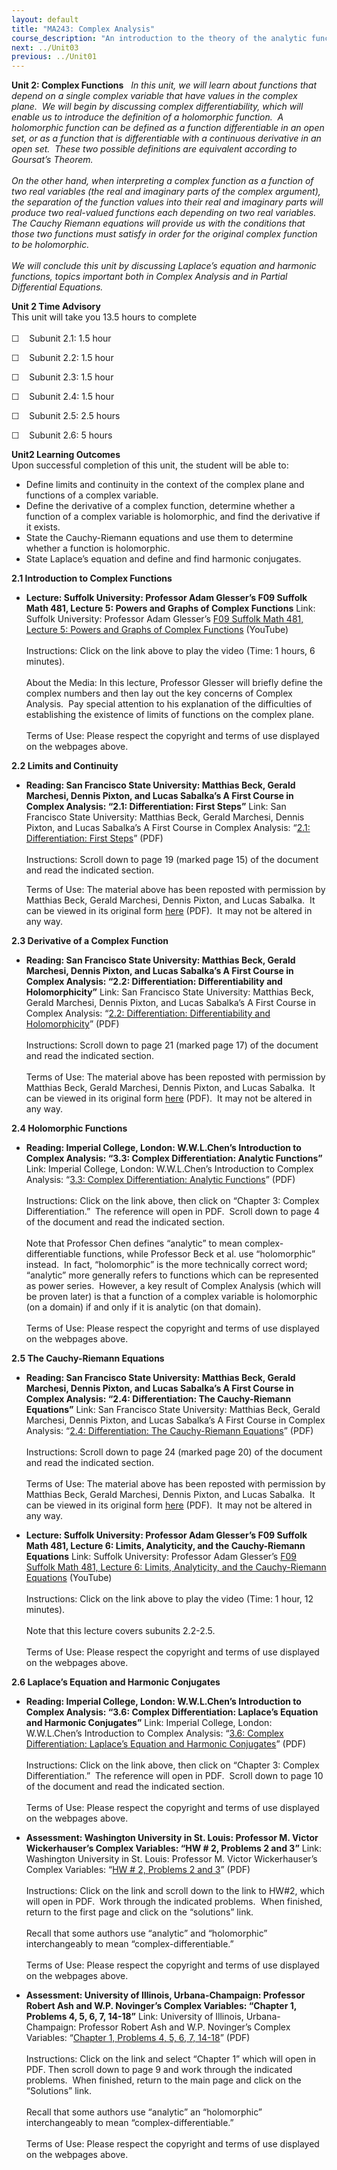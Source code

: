 ```yaml
---
layout: default
title: "MA243: Complex Analysis"
course_description: "An introduction to the theory of the analytic functions of a complex variable."
next: ../Unit03
previous: ../Unit01
---
```

**Unit 2: Complex Functions** <span id="2"></span> 
*In this unit, we will learn about functions that depend on a single
complex variable that have values in the complex plane.  We will begin
by discussing complex differentiability, which will enable us to
introduce the definition of a holomorphic function.  A holomorphic
function can be defined as a function differentiable in an open set, or
as a function that is differentiable with a continuous derivative in an
open set.  These two possible definitions are equivalent according to
Goursat’s Theorem.   
           
 On the other hand, when interpreting a complex function as a function
of two real variables (the real and imaginary parts of the complex
argument), the separation of the function values into their real and
imaginary parts will produce two real-valued functions each depending on
two real variables.  The Cauchy Riemann equations will provide us with
the conditions that those two functions must satisfy in order for the
original complex function to be holomorphic.  
            
 We will conclude this unit by discussing Laplace’s equation and
harmonic functions, topics important both in Complex Analysis and in
Partial Differential Equations.*

**Unit 2 Time Advisory**  
This unit will take you 13.5 hours to complete  
    
 ☐    Subunit 2.1: 1.5 hour  
  
 ☐    Subunit 2.2: 1.5 hour  
  
 ☐    Subunit 2.3: 1.5 hour  
  
 ☐    Subunit 2.4: 1.5 hour  
  
 ☐    Subunit 2.5: 2.5 hours  
  
 ☐    Subunit 2.6: 5 hours

**Unit2 Learning Outcomes**  
Upon successful completion of this unit, the student will be able to:  
-   Define limits and continuity in the context of the complex plane and
    functions of a complex variable.
-   Define the derivative of a complex function, determine whether a
    function of a complex variable is holomorphic, and find the
    derivative if it exists.
-   State the Cauchy-Riemann equations and use them to determine whether
    a function is holomorphic.
-   State Laplace’s equation and define and find harmonic conjugates.

**2.1 Introduction to Complex Functions** <span id="2.1"></span> 
-   **Lecture: Suffolk University: Professor Adam Glesser’s F09 Suffolk
    Math 481, Lecture 5: Powers and Graphs of Complex Functions**
    Link: Suffolk University: Professor Adam Glesser’s [F09 Suffolk Math
    481, Lecture 5: Powers and Graphs of Complex
    Functions](https://www.youtube.com/watch?v=8fCZmQ__9mY) (YouTube)  
        
     Instructions: Click on the link above to play the video (Time: 1
    hours, 6 minutes).  
        
     About the Media: In this lecture, Professor Glesser will briefly
    define the complex numbers and then lay out the key concerns of
    Complex Analysis.  Pay special attention to his explanation of the
    difficulties of establishing the existence of limits of functions on
    the complex plane.  
        
     Terms of Use: Please respect the copyright and terms of use
    displayed on the webpages above.

**2.2 Limits and Continuity** <span id="2.2"></span> 
-   **Reading: San Francisco State University: Matthias Beck, Gerald
    Marchesi, Dennis Pixton, and Lucas Sabalka’s A First Course in
    Complex Analysis: “2.1: Differentiation: First Steps”**
    Link: San Francisco State University: Matthias Beck, Gerald
    Marchesi, Dennis Pixton, and Lucas Sabalka’s A First Course in
    Complex Analysis: “[2.1: Differentiation: First
    Steps](https://resources.saylor.org/archived/wp-content/uploads/2012/01/complex.pdf)”
    (PDF)  
        
     Instructions: Scroll down to page 19 (marked page 15) of the
    document and read the indicated section.  
      
     Terms of Use: The material above has been reposted with permission
    by Matthias Beck, Gerald Marchesi, Dennis Pixton, and Lucas Sabalka.
     It can be viewed in its original form
    [here](http://math.sfsu.edu/beck/complex.html) (PDF).  It may not be
    altered in any way.

**2.3 Derivative of a Complex Function** <span id="2.3"></span> 
-   **Reading: San Francisco State University: Matthias Beck, Gerald
    Marchesi, Dennis Pixton, and Lucas Sabalka’s A First Course in
    Complex Analysis: “2.2: Differentiation: Differentiability and
    Holomorphicity”**
    Link: San Francisco State University: Matthias Beck, Gerald
    Marchesi, Dennis Pixton, and Lucas Sabalka’s A First Course in
    Complex Analysis: “[2.2: Differentiation: Differentiability and
    Holomorphicity](https://resources.saylor.org/archived/wp-content/uploads/2012/01/complex.pdf)”
    (PDF)  
        
     Instructions: Scroll down to page 21 (marked page 17) of the
    document and read the indicated section.   
        
     Terms of Use: The material above has been reposted with permission
    by Matthias Beck, Gerald Marchesi, Dennis Pixton, and Lucas Sabalka.
     It can be viewed in its original form
    [here](http://math.sfsu.edu/beck/complex.html) (PDF).  It may not be
    altered in any way.

**2.4 Holomorphic Functions** <span id="2.4"></span> 
-   **Reading: Imperial College, London: W.W.L.Chen’s Introduction to
    Complex Analysis: “3.3: Complex Differentiation: Analytic
    Functions”**
    Link: Imperial College, London: W.W.L.Chen’s Introduction to Complex
    Analysis: “[3.3: Complex Differentiation: Analytic
    Functions](http://rutherglen.science.mq.edu.au/wchen/lnicafolder/lnica.html)”
    (PDF)  
        
     Instructions: Click on the link above, then click on “Chapter 3:
    Complex Differentiation.”  The reference will open in PDF.  Scroll
    down to page 4 of the document and read the indicated section.   
        
     Note that Professor Chen defines “analytic” to mean
    complex-differentiable functions, while Professor Beck et al. use
    “holomorphic” instead.  In fact, “holomorphic” is the more
    technically correct word; “analytic” more generally refers to
    functions which can be represented as power series.  However, a key
    result of Complex Analysis (which will be proven later) is that a
    function of a complex variable is holomorphic (on a domain) if and
    only if it is analytic (on that domain).  
        
     Terms of Use: Please respect the copyright and terms of use
    displayed on the webpages above.

**2.5 The Cauchy-Riemann Equations** <span id="2.5"></span> 
-   **Reading: San Francisco State University: Matthias Beck, Gerald
    Marchesi, Dennis Pixton, and Lucas Sabalka’s A First Course in
    Complex Analysis: “2.4: Differentiation: The Cauchy-Riemann
    Equations”**
    Link: San Francisco State University: Matthias Beck, Gerald
    Marchesi, Dennis Pixton, and Lucas Sabalka’s A First Course in
    Complex Analysis: “[2.4: Differentiation: The Cauchy-Riemann
    Equations](https://resources.saylor.org/archived/wp-content/uploads/2012/01/complex.pdf)”
    (PDF)  
        
     Instructions: Scroll down to page 24 (marked page 20) of the
    document and read the indicated section.   
        
     Terms of Use: The material above has been reposted with permission
    by Matthias Beck, Gerald Marchesi, Dennis Pixton, and Lucas Sabalka.
     It can be viewed in its original form
    [here](http://math.sfsu.edu/beck/complex.html) (PDF).  It may not be
    altered in any way.

-   **Lecture: Suffolk University: Professor Adam Glesser’s F09 Suffolk
    Math 481, Lecture 6: Limits, Analyticity, and the Cauchy-Riemann
    Equations**
    Link: Suffolk University: Professor Adam Glesser’s [F09 Suffolk Math
    481, Lecture 6: Limits, Analyticity, and the Cauchy-Riemann
    Equations](https://www.youtube.com/watch?v=D7ie4S5L7kM) (YouTube)  
        
     Instructions: Click on the link above to play the video (Time: 1
    hour, 12 minutes).  
        
     Note that this lecture covers subunits 2.2-2.5.  
        
     Terms of Use: Please respect the copyright and terms of use
    displayed on the webpages above.

**2.6 Laplace’s Equation and Harmonic Conjugates** <span
id="2.6"></span> 
-   **Reading: Imperial College, London: W.W.L.Chen’s Introduction to
    Complex Analysis: “3.6: Complex Differentiation: Laplace’s Equation
    and Harmonic Conjugates”**
    Link: Imperial College, London: W.W.L.Chen’s Introduction to Complex
    Analysis: “[3.6: Complex Differentiation: Laplace’s Equation and
    Harmonic
    Conjugates](http://rutherglen.science.mq.edu.au/wchen/lnicafolder/lnica.html)”
    (PDF)  
        
     Instructions: Click on the link above, then click on “Chapter 3:
    Complex Differentiation.”  The reference will open in PDF.  Scroll
    down to page 10 of the document and read the indicated section.   
        
     Terms of Use: Please respect the copyright and terms of use
    displayed on the webpages above.

-   **Assessment: Washington University in St. Louis: Professor M.
    Victor Wickerhauser’s Complex Variables: “HW \# 2, Problems 2 and
    3”**
    Link: Washington University in St. Louis: Professor M. Victor
    Wickerhauser’s Complex Variables: “[HW \# 2, Problems 2 and
    3](http://www.math.wustl.edu/%7Evictor/classes/ma416/)” (PDF)  
        
     Instructions: Click on the link and scroll down to the link to
    HW\#2, which will open in PDF.  Work through the indicated
    problems.  When finished, return to the first page and click on the
    “solutions” link.   
        
     Recall that some authors use “analytic” and “holomorphic”
    interchangeably to mean “complex-differentiable.”  
        
     Terms of Use: Please respect the copyright and terms of use
    displayed on the webpages above.

-   **Assessment: University of Illinois, Urbana-Champaign: Professor
    Robert Ash and W.P. Novinger’s Complex Variables: “Chapter 1,
    Problems 4, 5, 6, 7, 14-18”**
    Link: University of Illinois, Urbana-Champaign: Professor Robert Ash
    and W.P. Novinger’s Complex Variables: “[Chapter 1, Problems 4, 5,
    6, 7, 14-18](http://www.math.uiuc.edu/%7Er-ash/CV.html)” (PDF)  
        
     Instructions: Click on the link and select “Chapter 1” which will
    open in PDF. Then scroll down to page 9 and work through the
    indicated problems.  When finished, return to the main page and
    click on the “Solutions” link.  
        
     Recall that some authors use “analytic” an “holomorphic”
    interchangeably to mean “complex-differentiable.”  
        
     Terms of Use: Please respect the copyright and terms of use
    displayed on the webpages above.


